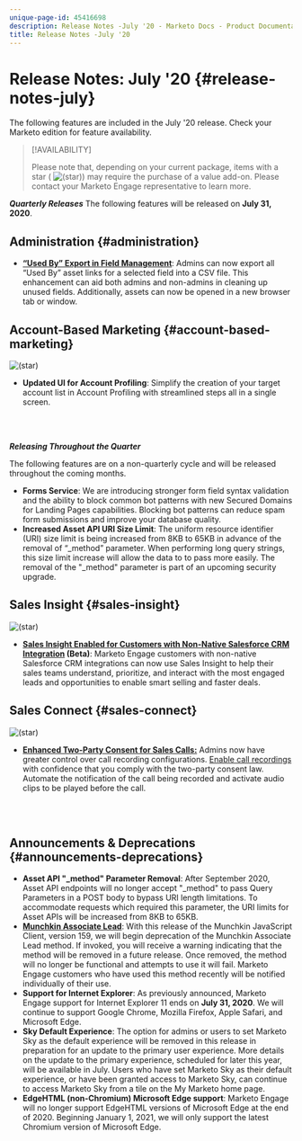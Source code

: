 ```yaml
---
unique-page-id: 45416698
description: Release Notes -July '20 - Marketo Docs - Product Documentation
title: Release Notes -July '20
---
```


# Release Notes: July '20 {#release-notes-july}

The following features are included in the July '20 release. Check your Marketo edition for feature availability.

>[!AVAILABILITY]
>
>Please note that, depending on your current package, items with a star ( ![(star)](assets/star-yellow.svg)) may require the purchase of a value add-on. Please contact your Marketo Engage representative to learn more.

**_Quarterly Releases_** The following features will be released on **July 31, 2020**.

## Administration {#administration}

* **[“Used By” Export in Field Management](/help/marketo/product-docs/administration/field-management/export-used-by-data-for-a-field.md)**: Admins can now export all “Used By” asset links for a selected field into a CSV file. This enhancement can aid both admins and non-admins in cleaning up unused fields. Additionally, assets can now be opened in a new browser tab or window.

## Account-Based Marketing {#account-based-marketing}

![(star)](assets/star-yellow.svg)

* **Updated UI for Account Profiling**: Simplify the creation of your target account list in Account Profiling with streamlined steps all in a single screen.

<br>&nbsp;

**_Releasing Throughout the Quarter_**

The following features are on a non-quarterly cycle and will be released throughout the coming months.

* **Forms Service**: We are introducing stronger form field syntax validation and the ability to block common bot patterns with new Secured Domains for Landing Pages capabilities. Blocking bot patterns can reduce spam form submissions and improve your database quality.
* **Increased Asset API URI Size Limit**: The uniform resource identifier (URI) size limit is being increased from 8KB to 65KB in advance of the removal of “_method” parameter. When performing long query strings, this size limit increase will allow the data to to pass more easily. The removal of the "_method" parameter is part of an upcoming security upgrade.

## Sales Insight {#sales-insight}

![(star)](assets/star-yellow.svg)

* **[Sales Insight Enabled for Customers with Non-Native Salesforce CRM Integration](/help/marketo/product-docs/marketo-sales-insight/sales-insight-for-non-native-salesforce-integrations.md) (Beta)**: Marketo Engage customers with non-native Salesforce CRM integrations can now use Sales Insight to help their sales teams understand, prioritize, and interact with the most engaged leads and opportunities to enable smart selling and faster deals.

## Sales Connect {#sales-connect}

![(star)](assets/star-yellow.svg)

* **[Enhanced Two-Party Consent for Sales Calls:](/help/marketo/product-docs/marketo-sales-connect/phone/two-party-consent-settings.md)** Admins now have greater control over call recording configurations. [Enable call recordings](/help/marketo/product-docs/marketo-sales-connect/phone/enable-call-recording.md) with confidence that you comply with the two-party consent law. Automate the notification of the call being recorded and activate audio clips to be played before the call.

<br>&nbsp;

## Announcements & Deprecations {#announcements-deprecations}

* **Asset API "_method" Parameter Removal**: After September 2020, Asset API endpoints will no longer accept "_method" to pass Query Parameters in a POST body to bypass URI length limitations. To accommodate requests which required this parameter, the URI limits for Asset APIs will be increased from 8KB to 65KB.
* **[Munchkin Associate Lead](https://developers.marketo.com/blog/deprecation-of-munchkin-associate-lead-method/)**: With this release of the Munchkin JavaScript Client, version 159, we will begin deprecation of the Munchkin Associate Lead method. If invoked, you will receive a warning indicating that the method will be removed in a future release. Once removed, the method will no longer be functional and attempts to use it will fail. Marketo Engage customers who have used this method recently will be notified individually of their use.
* **Support for Internet Explorer**: As previously announced, Marketo Engage support for Internet Explorer 11 ends on **July 31, 2020**. We will continue to support Google Chrome, Mozilla Firefox, Apple Safari, and Microsoft Edge.
* **Sky Default Experience**: The option for admins or users to set Marketo Sky as the default experience will be removed in this release in preparation for an update to the primary user experience. More details on the update to the primary experience, scheduled for later this year, will be available in July. Users who have set Marketo Sky as their default experience, or have been granted access to Marketo Sky, can continue to access Marketo Sky from a tile on the My Marketo home page.
* **EdgeHTML (non-Chromium) Microsoft Edge support**: Marketo Engage will no longer support EdgeHTML versions of Microsoft Edge at the end of 2020. Beginning January 1, 2021, we will only support the latest Chromium version of Microsoft Edge.
